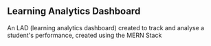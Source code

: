 ## Learning Analytics Dashboard

An LAD (learning analytics dashboard) created to track and analyse a student's performance, created using the MERN Stack